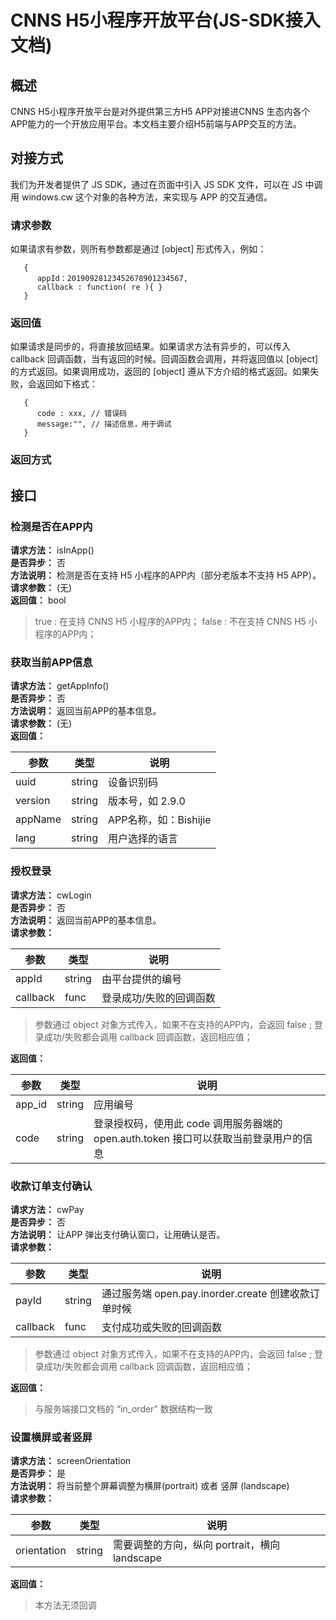 
# CNNS H5小程序开放平台(JS-SDK接入文档)

## 概述
CNNS H5小程序开放平台是对外提供第三方H5 APP对接进CNNS 生态内各个APP能力的一个开放应用平台。本文档主要介绍H5前端与APP交互的方法。

## 对接方式
我们为开发者提供了 JS SDK，通过在页面中引入 JS SDK 文件，可以在 JS 中调用 windows.cw 这个对象的各种方法，来实现与 APP 的交互通信。
### 请求参数
如果请求有参数，则所有参数都是通过 [object] 形式传入，例如：

```
   {
      appId：20190928123452678901234567,
      callback : function( re ){ }
   }
```

### 返回值
如果请求是同步的，将直接放回结果。如果请求方法有异步的，可以传入 callback 回调函数，当有返回的时候。回调函数会调用，并将返回值以 [object] 的方式返回。如果调用成功，返回的 [object] 遵从下方介绍的格式返回。如果失败，会返回如下格式：
```
   {
      code : xxx, // 错误码
      message:"", // 描述信息，用于调试
   }
```

### 返回方式

## 接口
### 检测是否在APP内
**请求方法：** isInApp()  
**是否异步：** 否  
**方法说明：** 检测是否在支持 H5 小程序的APP内（部分老版本不支持 H5 APP）。  
**请求参数：**  (无)  
**返回值：**  bool
> true : 在支持 CNNS H5 小程序的APP内； 
> false : 不在支持 CNNS H5 小程序的APP内；

### 获取当前APP信息
**请求方法：** getAppInfo()  
**是否异步：** 否  
**方法说明：** 返回当前APP的基本信息。  
**请求参数：**  (无)  
**返回值：**  

| 参数 | 类型 | 说明 |
|--|--|--|
| uuid | string | 设备识别码 |
| version | string | 版本号，如 2.9.0 |
| appName | string | APP名称，如：Bishijie |
| lang | string | 用户选择的语言 | 

### 授权登录
**请求方法：** cwLogin  
**是否异步：** 否  
**方法说明：** 返回当前APP的基本信息。  
**请求参数：** 

| 参数 | 类型 | 说明 |
|--|--|--|
| appId | string | 由平台提供的编号 |
| callback | func | 登录成功/失败的回调函数 | 

> 参数通过 object 对象方式传入，如果不在支持的APP内，会返回 false ; 
> 登录成功/失败都会调用 callback 回调函数，返回相应值；

**返回值：** 

| 参数 | 类型 | 说明 |
|--|--|--|
| app_id | string | 应用编号  |
| code | string | 登录授权码，使用此 code 调用服务器端的 open.auth.token 接口可以获取当前登录用户的信息  |

### 收款订单支付确认
**请求方法：** cwPay  
**是否异步：** 否  
**方法说明：** 让APP 弹出支付确认窗口，让用确认是否。  
**请求参数：** 

| 参数 | 类型 | 说明 |
|--|--|--|
| payId | string | 通过服务端 open.pay.inorder.create 创建收款订单时候 |
| callback | func | 支付成功或失败的回调函数 | 

> 参数通过 object 对象方式传入，如果不在支持的APP内，会返回 false ; 
> 登录成功/失败都会调用 callback 回调函数，返回相应值；

**返回值：**  
> 与服务端接口文档的 “in_order" 数据结构一致

### 设置横屏或者竖屏
**请求方法：** screenOrientation  
**是否异步：** 是  
**方法说明：** 将当前整个屏幕调整为横屏(portrait) 或者 竖屏 (landscape)  
**请求参数：** 

| 参数 | 类型 | 说明 |
|--|--|--|
| orientation | string | 需要调整的方向，纵向 portrait，横向 landscape |

**返回值：** 
> 本方法无须回调
